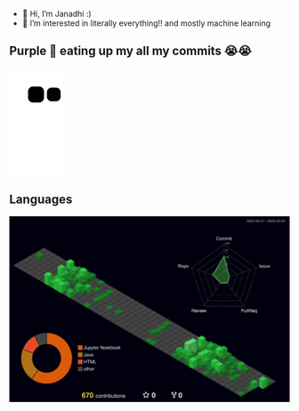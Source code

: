 - 👋 Hi, I’m Janadhi :)
- 👀 I’m interested in literally everything!! and mostly machine learning

## Purple 🐍 eating up my all my commits 😭😭
![snake gif](https://github.com/Janadhi14/Janadhi14/blob/output/github-contribution-grid-snake.svg)

## Languages
![](./profile-3d-contrib/profile-night-green.svg)
